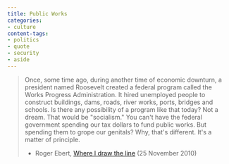 ```yaml
---
title: Public Works
categories:
- culture
content-tags:
- politics
- quote
- security
- aside
---
```


> Once, some time ago, during another time of economic downturn, a president named Roosevelt created a federal program called the Works Progress Administration. It hired unemployed people to construct buildings, dams, roads, river works, ports, bridges and schools. Is there any possibility of a program like that today? Not a dream. That would be "socialism." You can't have the federal government spending our tax dollars to fund public works. But spending them to grope our genitals? Why, that's different. It's a matter of principle.
> - Roger Ebert, [Where I draw the line][1] (25 November 2010)

   [1]: http://blogs.suntimes.com/ebert/2010/11/where_i_draw_the_line.html

